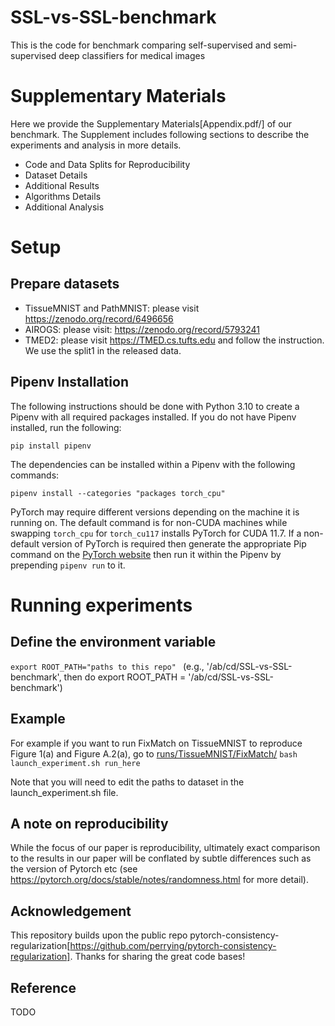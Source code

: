 # SSL-vs-SSL-benchmark
This is the code for benchmark comparing self-supervised and semi-supervised deep classifiers for medical images

# Supplementary Materials
Here we provide the Supplementary Materials[Appendix.pdf/] of our benchmark. 
The Supplement includes following sections to describe the experiments and analysis in more details.
- Code and Data Splits for Reproducibility
- Dataset Details
- Additional Results
- Algorithms Details
- Additional Analysis


# Setup
## Prepare datasets
- TissueMNIST and PathMNIST: please visit https://zenodo.org/record/6496656
- AIROGS: please visit: https://zenodo.org/record/5793241 
- TMED2: please visit https://TMED.cs.tufts.edu and follow the instruction. We use the split1 in the released data.

## Pipenv Installation

The following instructions should be done with Python 3.10 to create a Pipenv with all required packages installed. If you do not have Pipenv installed, run the following:
```
pip install pipenv
```
The dependencies can be installed within a Pipenv with the following commands:
```
pipenv install --categories "packages torch_cpu"
```
PyTorch may require different versions depending on the machine it is running on. The default command is for non-CUDA machines while swapping `torch_cpu` for `torch_cu117` installs PyTorch for CUDA 11.7. If a non-default version of PyTorch is required then generate the appropriate Pip command on the [PyTorch website](https://pytorch.org/get-started/locally/) then run it within the Pipenv by prepending ```pipenv run``` to it.

# Running experiments
## Define the environment variable
```export ROOT_PATH="paths to this repo" ```
(e.g., '/ab/cd/SSL-vs-SSL-benchmark', then do export ROOT_PATH = '/ab/cd/SSL-vs-SSL-benchmark')


## Example
For example if you want to run FixMatch on TissueMNIST to reproduce Figure 1(a) and Figure A.2(a), go to [runs/TissueMNIST/FixMatch/](runs/TissueMNIST/FixMatch/)
``` bash launch_experiment.sh run_here ```

Note that you will need to edit the paths to dataset in the launch_experiment.sh file.
## A note on reproducibility
While the focus of our paper is reproducibility, ultimately exact comparison to the results in our paper will be conflated by subtle differences such as the version of Pytorch etc (see https://pytorch.org/docs/stable/notes/randomness.html for more detail).

## Acknowledgement
This repository builds upon the public repo pytorch-consistency-regularization[https://github.com/perrying/pytorch-consistency-regularization]. Thanks for sharing the great code bases!

## Reference
TODO



